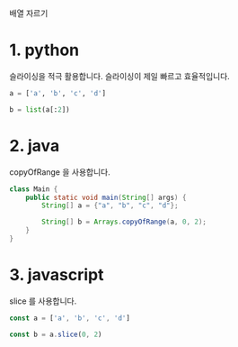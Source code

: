 배열 자르기

# 1. python
슬라이싱을 적극 활용합니다. 슬라이싱이 제일 빠르고 효율적입니다.

```python
a = ['a', 'b', 'c', 'd']

b = list(a[:2])
```

# 2. java
copyOfRange 을 사용합니다.
```java
class Main {
    public static void main(String[] args) {
        String[] a = {"a", "b", "c", "d"};

        String[] b = Arrays.copyOfRange(a, 0, 2);
    }
}
```

# 3. javascript
slice 를 사용합니다.
```js
const a = ['a', 'b', 'c', 'd']

const b = a.slice(0, 2)
```